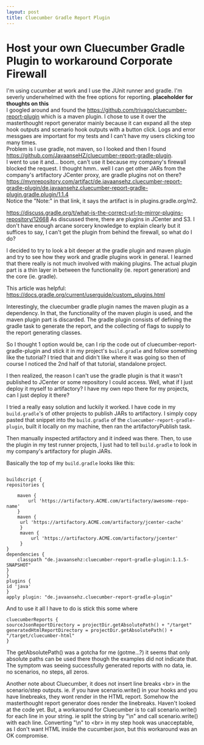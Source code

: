 ```yaml
---
layout: post
title: Cluecumber Gradle Report Plugin
---
```

# Host your own Cluecumber Gradle Plugin to workaround Corporate Firewall
I'm using cucumber at work and I use the JUnit runner and gradle.
I'm severly underwhelmed with the free options for reporting.  **placeholder for thoughts on this**  
I googled around and found the https://github.com/trivago/cluecumber-report-plugin which is a maven plugin.  I chose to use it over the masterthought report generator mainly because it can expand all the step hook outputs and scenario hook outputs with a button click.  Logs and error messgaes are important for my tests and I can't have my users clicking too many times.  
Problem is I use gradle, not maven,  so I looked and then I found https://github.com/JavaanseHZ/cluecumber-report-gradle-plugin.  
I went to use it and... boom, can't use it because my company's firewall blocked the request.
I thought hmm.. well I can get other JARs from the company's artifactory JCenter proxy,
are gradle plugins not on there?  
https://mvnrepository.com/artifact/de.javaansehz.cluecumber-report-gradle-plugin/de.javaansehz.cluecumber-report-gradle-plugin.gradle.plugin/1.1.4  
Notice the "Note:" in that link, it says the artifact is in plugins.gradle.org/m2. 

https://discuss.gradle.org/t/what-is-the-correct-url-to-mirror-plugins-repository/12668
As discussed there, there are plugins in JCenter and S3. 
I don't have enough arcane sorcery knowledge to explain clearly but it suffices to say, I can't get the plugin from behind the firewall, so what do I do?

I decided to try to look a bit deeper at the gradle plugin and maven plugin
and try to see how they work and gradle plugins work in general.  I learned that there really is not much involved with making plugins.  The actual plugin part is a
thin layer in between the functionality (ie. report generation) and the core (ie. gradle). 

This article was helpful:  https://docs.gradle.org/current/userguide/custom_plugins.html

Interestingly, the cluecumber gradle plugin names the maven plugin as a dependency.
In that, the functionality of the maven plugin is used, and the maven plugin part is discarded.  The gradle plugin consists of defining the gradle task to generate the report,
and the collecting of flags to supply to the report generating classes. 

So I thought 1 option would be, can I rip the code out of cluecumber-report-gradle-plugin
and stick it in my project's `build.gradle` and follow something like the tutorial?
I tried that and didn't like where it was going so then of course I noticed the 2nd
half of that tutorial, standalone project.

I then realized, the reason I can't use the gradle plugin is that it wasn't published to JCenter or some repository I could access.  Well, what if I just deploy it myself
to artifactory?  I have my own repo there for my projects, can I just deploy it there?

I tried a really easy solution and luckily it worked.
I have code in my `build.gradle`'s of other projects to publish JARs to artifactory.
I simply copy pasted that snippet into the `build.gradle` of the `cluecumber-report-gradle-plugin`,
built it locally on my machine, then ran the artifactoryPublish task.

Then manually inspected artifactory and it indeed was there.  Then, to use the plugin in my test runner projects, I just had to tell `build.gradle` to look in my company's artifactory for plugin JARs.

Basically the top of my `build.gradle` looks like this:
```

buildscript {
repositories {

    maven {
        url 'https://artifactory.ACME.com/artifactory/awesome-repo-name'
    }
    maven {
     url 'https://artifactory.ACME.com/artifactory/jcenter-cache'
     }
     maven {
         url 'https://artifactory.ACME.com/artifactory/jcenter'
     }
}
dependencies {
    classpath "de.javaansehz:cluecumber-report-gradle-plugin:1.1.5-SNAPSHOT"
}
}
plugins {
id 'java'
}
apply plugin: "de.javaansehz.cluecumber-report-gradle-plugin"
```

And to use it all I have to do is stick this some where
```
cluecumberReports {
sourceJsonReportDirectory = projectDir.getAbsolutePath() + "/target"
generatedHtmlReportDirectory = projectDir.getAbsolutePath() + "/target/cluecumber-html"
}
```
The getAbsolutePath()  was a gotcha for me (gotme...?) it seems that only absolute paths
can be used there though the examples did not indicate that.
The symptom was seeing successfully generated reports with no data, ie. no scenarios, no steps, all zeros.

Another note about Cluecumber, it does not insert line breaks \<br> in the scenario/step outputs.
ie. if you have scenario.write() in your hooks and you have linebreaks, they wont
render in the HTML report. 
Somehow the masterthought report generator does render the linebreaks.  Haven't looked at the code yet.
But, a workaround for Cluecumber is to call scenario.write() for each line in your string.
ie split the string by "\n" and call scenario.write() with each line.
Converting "\n" to \<br> in my step hook was unacceptable, as I don't want HTML inside the cucumber.json,
but this workaround was an OK compromise.

